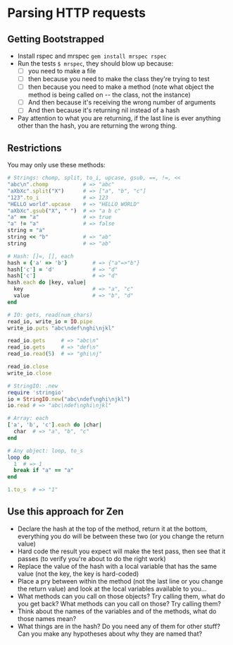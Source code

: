 Parsing HTTP requests
=====================

Getting Bootstrapped
--------------------

* Install rspec and mrspec `gem install mrspec rspec`
* Run the tests `$ mrspec`, they should blow up because:
  - [ ] you need to make a file
  - [ ] then because you need to make the class they're trying to test
  - [ ] then because you need to make a method (note what object the method is being called on -- the class, not the instance)
  - [ ] And then because it's receiving the wrong number of arguments
  - [ ] And then because it's returning nil instead of a hash
* Pay attention to what you are returning,
  if the last line is ever anything other than the hash,
  you are returning the wrong thing.

Restrictions
------------

You may only use these methods:


```ruby
# Strings: chomp, split, to_i, upcase, gsub, ==, !=, <<
"abc\n".chomp           # => "abc"
"aXbXc".split("X")      # => ["a", "b", "c"]
"123".to_i              # => 123
"HELLO world".upcase    # => "HELLO WORLD"
"aXbXc".gsub("X", " ")  # => "a b c"
"a" == "a"              # => true
"a" != "a"              # => false
string = "a"
string << "b"           # => "ab"
string                  # => "ab"

# Hash: []=, [], each
hash = {'a' => 'b'}        # => {"a"=>"b"}
hash['c'] = 'd'            # => "d"
hash['c']                  # => "d"
hash.each do |key, value|
  key                      # => "a", "c"
  value                    # => "b", "d"
end

# IO: gets, read(num_chars)
read_io, write_io = IO.pipe
write_io.puts "abc\ndef\nghi\njkl"

read_io.gets     # => "abc\n"
read_io.gets     # => "def\n"
read_io.read(5)  # => "ghi\nj"

read_io.close
write_io.close

# StringIO: .new
require 'stringio'
io = StringIO.new("abc\ndef\nghi\njkl")
io.read # => "abc\ndef\nghi\njkl"

# Array: each
['a', 'b', 'c'].each do |char|
  char  # => "a", "b", "c"
end

# Any object: loop, to_s
loop do
  1  # => 1
  break if "a" == "a"
end

1.to_s  # => "1"
```

Use this approach for Zen
-------------------------

* Declare the hash at the top of the method, return it at the bottom, everything you do will be between these two (or you change the return value)
* Hard code the result you expect will make the test pass, then see that it passes (to verify you're about to do the right work)
* Replace the value of the hash with a local variable that has the same value (not the key, the key is hard-coded)
* Place a pry between within the method (not the last line or you change the return value)
  and look at the local variables available to you...
* What methods can you call on those objects? Try calling them, what do you get back?
  What methods can you call on those? Try calling them?
* Think about the names of the variables and of the methods, what do those names mean?
* What things are in the hash? Do you need any of them for other stuff? Can you make any hypotheses about why they are named that?
